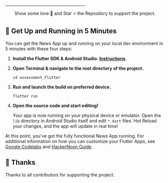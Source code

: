 <p align="center">
  <a href="https://github.com/nitishgarg2002/assessment_Flutter">

  </a>
</p>

<hr style="width:50%;text-align:left;margin-left:0">
<p align="center">
Show some love 💙 and Star ⭐️ the Repository to support the project.
</p>

## :rocket: Get Up and Running in 5 Minutes

You can get the News App up and running on your local dev environment in 5 minutes with these four steps:

1. **Install the Flutter SDK & Android Studio. [Instructions](https://medium.com/enappd/install-flutter-on-windows-and-mac-1fd1dde453ba).**

2. **Open Terminal & navigate to the root directory of the project.**

   ```shell
   cd assessment_Flutter
   ```

3. **Run and launch the build on preferred device.**

   ```shell
   flutter run
   ```

4. **Open the source code and start editing!**

   Your app is now running on your physical device or emulator. Open the `lib` directory in Android Studio itself and edit `*.dart` files. Hot Reload your changes, and the app will update in real time!

At this point, you’ve got the fully functional News App running. For additional information on how you can customize your Flutter Apps, see [Google Codelabs](https://codelabs.developers.google.com/codelabs/flutter/) and [HackerNoon Guide](https://hackernoon.com/making-the-most-of-flutter-from-basics-to-customization-433171581d01).

## :blue_heart: Thanks

Thanks to all contributors for supporting the project.
